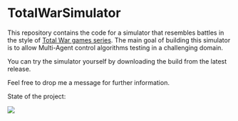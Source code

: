 # TotalWarSimulator

This repository contains the code for a simulator that resembles battles in the style of [Total War games series](https://www.totalwar.com/).
The main goal of building this simulator is to allow Multi-Agent control algorithms testing in a challenging domain.

You can try the simulator yourself by downloading the build from the latest release.

Feel free to drop me a message for further information.

State of the project:

![](Assets/Recordings/TWRelease010.gif)
